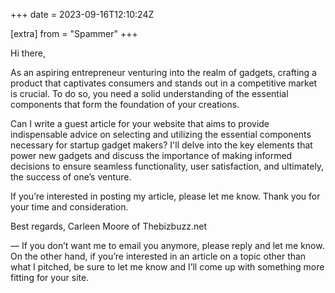 +++
date = 2023-09-16T12:10:24Z

[extra]
from = "Spammer"
+++

Hi there,

As an aspiring entrepreneur venturing into the realm of gadgets,
crafting a product that captivates consumers and stands out in a
competitive market is crucial. To do so, you need a solid
understanding of the essential components that form the foundation of
your creations.

Can I write a guest article for your website that aims to provide
indispensable advice on selecting and utilizing the essential
components necessary for startup gadget makers? I'll delve into the
key elements that power new gadgets and discuss the importance of
making informed decisions to ensure seamless functionality, user
satisfaction, and ultimately, the success of one’s venture.

If you’re interested in posting my article, please let me know. Thank
you for your time and consideration.

Best regards,
Carleen Moore of Thebizbuzz.net

— If you don’t want me to email you anymore, please reply and let me
know. On the other hand, if you’re interested in an article on a topic
other than what I pitched, be sure to let me know and I’ll come up
with something more fitting for your site.
